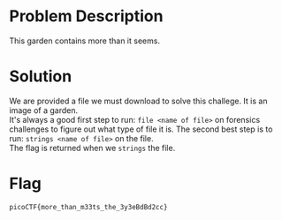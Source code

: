 # Problem Description
This garden contains more than it seems.

# Solution
We are provided a file we must download to solve this challege. It is an image of a garden.<br>
It's always a good first step to run: `file <name of file>` on forensics challenges to figure out what type of file it is. The second best step is to run: `strings <name of file>` on the file.<br>
The flag is returned when we `strings` the file.

# Flag
`picoCTF{more_than_m33ts_the_3y3eBdBd2cc}`

